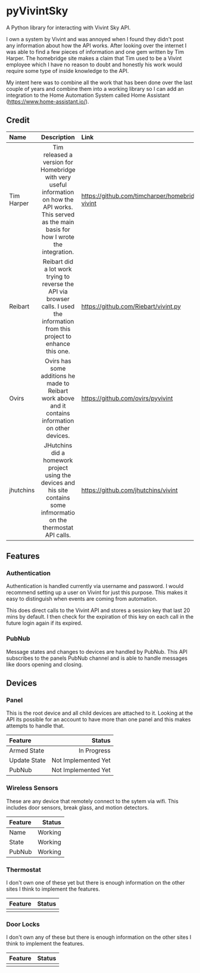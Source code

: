 # pyVivintSky

A Python library for interacting with Vivint Sky API.

I own a system by Vivint and was annoyed when I found they didn't post any information about how the API works.
After looking over the internet I was able to find a few pieces of information and one gem written by Tim Harper. The homebridge site makes a claim that Tim used to be
a Vivint employee which I have no reason to doubt and honestly his work would require some type of inside knowledge to the API.

My intent here was to combine all the work that has been done over the last couple of years and combine them into a working library so I can add an integration to the
Home Automation System called Home Assistant (https://www.home-assistant.io/).

## Credit

| Name       |                                                                       Description                                                                       | Link                                            |
| :--------- | :-----------------------------------------------------------------------------------------------------------------------------------------------------: | :---------------------------------------------- |
| Tim Harper | Tim released a version for Homebridge with very useful information on how the API works. This served as the main basis for how I wrote the integration. | https://github.com/timcharper/homebridge-vivint |
| Reibart    |            Reibart did a lot work trying to reverse the API via browser calls. I used the information from this project to enhance this one.            | https://github.com/Riebart/vivint.py            |
| Ovirs      |                          Ovirs has some additions he made to Reibart work above and it contains information on other devices.                           | https://github.com/ovirs/pyvivint               |
| jhutchins  |                 JHutchins did a homework project using the devices and his site contains some infmormatio on the thermostat API calls.                  | https://github.com/jhutchins/vivint             |

## Features

### Authentication

Authentication is handled currently via username and password. I would recommend setting up a user on Vivint for just this purpose. This makes it easy to
distinguish when events are coming from automation.

This does direct calls to the Vivint API and stores a session key that last 20 mins by default. I then check for the expiration of this key on each call in the future
login again if its expired.

### PubNub

Message states and changes to devices are handled by PubNub. This API subscribes to the panels PubNub channel and is able to handle messages like doors opening
and closing.

## Devices

### Panel

This is the root device and all child devices are attached to it. Looking at the API its possible for an account to have more than one panel and this makes attempts to handle that.

| Feature      |              Status |
| :----------- | ------------------: |
| Armed State  |         In Progress |
| Update State | Not Implemented Yet |
| PubNub       | Not Implemented Yet |

### Wireless Sensors

These are any device that remotely connect to the sytem via wifi. This includes door sensors, break glass, and motion detectors.

| Feature |  Status |
| :------ | ------: |
| Name    | Working |
| State   | Working |
| PubNub  | Working |

### Thermostat

I don't own one of these yet but there is enough information on the other sites I think to implement the features.

| Feature | Status |
| :------ | -----: |
|         |        |

### Door Locks

I don't own any of these but there is enough information on the other sites I think to implement the features.

| Feature | Status |
| :------ | -----: |
|         |        |
